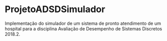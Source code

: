 # ProjetoADSDSimulador
Implementação do simulador de um sistema de pronto atendimento de um hospital para a disciplina Avaliação de Desempenho de Sistemas Discretos 2018.2.
